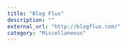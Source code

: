 ```yaml
---
title: "Blog Flux"
description: ""
external_url: "http://blogflux.com/"
category: "Miscellaneous"
---
```

